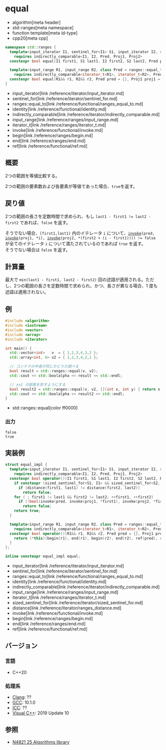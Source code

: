 # equal
* algorithm[meta header]
* std::ranges[meta namespace]
* function template[meta id-type]
* cpp20[meta cpp]

```cpp
namespace std::ranges {
  template<input_iterator I1, sentinel_for<I1> S1, input_iterator I2, sentinel_for<I2> S2, class Pred = ranges::equal_to, class Proj1 = identity, class Proj2 = identity>
    requires indirectly_comparable<I1, I2, Pred, Proj1, Proj2>
  constexpr bool equal(I1 first1, S1 last1, I2 first2, S2 last2, Pred pred = {}, Proj1 proj1 = {}, Proj2 proj2 = {});

  template<input_range R1, input_range R2, class Pred = ranges::equal_to, class Proj1 = identity, class Proj2 = identity>
    requires indirectly_comparable<iterator_t<R1>, iterator_t<R2>, Pred, Proj1, Proj2>
  constexpr bool equal(R1&& r1, R2&& r2, Pred pred = {}, Proj1 proj1 = {}, Proj2 proj2 = {});
}
```
* input_iterator[link /reference/iterator/input_iterator.md]
* sentinel_for[link /reference/iterator/sentinel_for.md]
* ranges::equal_to[link /reference/functional/ranges_equal_to.md]
* identity[link /reference/functional/identity.md]
* indirectly_comparable[link /reference/iterator/indirectly_comparable.md]
* input_range[link /reference/ranges/input_range.md]
* iterator_t[link /reference/ranges/iterator_t.md]
* invoke[link /reference/functional/invoke.md]
* begin[link /reference/ranges/begin.md]
* end[link /reference/ranges/end.md]
* ref[link /reference/functional/ref.md]

## 概要
2つの範囲を等値比較する。

2つの範囲の要素数および各要素が等値であった場合、`true`を返す。

## 戻り値
2つの範囲の長さを定数時間で求められ、もし `last1 - first1 != last2 - first2` であれば、`false` を返す。

そうでない場合、`[first1,last1)` 内のイテレータ `i` について、[`invoke`](/reference/functional/invoke.md)`(pred, `[`invoke`](/reference/functional/invoke.md)`(proj1, *i), `[`invoke`](/reference/functional/invoke.md)`(proj2, *(first2 + (i - first1)))) != false` が全てのイテレータ `i` について満たされているのであれば `true` を返す。  
そうでない場合は `false` を返す。

## 計算量

最大で `min(last1 - first1, last2 - first2)` 回の述語が適用される。ただし、2つの範囲の長さを定数時間で求められ、かつ、長さが異なる場合、1 度も述語は適用されない。

## 例
```cpp example
#include <algorithm>
#include <iostream>
#include <vector>
#include <array>
#include <iterator>

int main() {
  std::vector<int>   v  = { 1,2,3,4,3,2 };
  std::array<int, 6> v2 = { 1,2,3,4,2,1 };

  // コンテナの中身が同じかどうか調べる
  bool result = std::ranges::equal(v, v2);
  std::cout << std::boolalpha << result << std::endl;

  // x±1 の誤差を許すようにする
  bool result2 = std::ranges::equal(v, v2, [](int x, int y) { return x - 1 <= y && y <= x + 1; });
  std::cout << std::boolalpha << result2 << std::endl;
}
```
* std::ranges::equal[color ff0000]

### 出力
```
false
true
```


## 実装例

```cpp
struct equal_impl {
  template<input_iterator I1, sentinel_for<I1> S1, input_iterator I2, sentinel_for<I2> S2, class Pred = ranges::equal_to, class Proj1 = identity, class Proj2 = identity>
    requires indirectly_comparable<I1, I2, Pred, Proj1, Proj2>
  constexpr bool operator()(I1 first1, S1 last1, I2 first2, S2 last2, Pred pred = {}, Proj1 proj1 = {}, Proj2 proj2 = {}) {
    if constexpr (sized_sentinel_for<S1, I1> && sized_sentinel_for<S2, I2>)
      if (distance(first1, last1) != distance(first2, last2))
        return false;
    for ( ; first1 != last1 && first2 != last2; ++first1, ++first2)
      if (!bool(invoke(pred, invoke(proj1, *first1), invoke(proj2, *first2))))
        return false;
    return true;
  }

  template<input_range R1, input_range R2, class Pred = ranges::equal_to, class Proj1 = identity, class Proj2 = identity>
    requires indirectly_comparable<iterator_t<R1>, iterator_t<R2>, Pred, Proj1, Proj2>
  constexpr bool operator()(R1&& r1, R2&& r2, Pred pred = {}, Proj1 proj1 = {}, Proj2 proj2 = {}) {
    return (*this)(begin(r1), end(r1), begin(r2), end(r2), ref(pred), ref(proj1), ref(proj2));
  }
};

inline constexpr equal_impl equal;
```
* input_iterator[link /reference/iterator/input_iterator.md]
* sentinel_for[link /reference/iterator/sentinel_for.md]
* ranges::equal_to[link /reference/functional/ranges_equal_to.md]
* identity[link /reference/functional/identity.md]
* indirectly_comparable[link /reference/iterator/indirectly_comparable.md]
* input_range[link /reference/ranges/input_range.md]
* iterator_t[link /reference/ranges/iterator_t.md]
* sized_sentinel_for[link /reference/iterator/sized_sentinel_for.md]
* distance[link /reference/iterator/ranges_distance.md]
* invoke[link /reference/functional/invoke.md]
* begin[link /reference/ranges/begin.md]
* end[link /reference/ranges/end.md]
* ref[link /reference/functional/ref.md]

## バージョン
### 言語
- C++20

### 処理系
- [Clang](/implementation.md#clang): ??
- [GCC](/implementation.md#gcc): 10.1.0
- [ICC](/implementation.md#icc): ??
- [Visual C++](/implementation.md#visual_cpp): 2019 Update 10

## 参照
- [N4821 25 Algorithms library](https://timsong-cpp.github.io/cppwp/n4861/algorithms)
